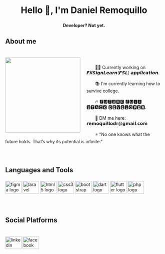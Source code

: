 <h1 align="center">Hello 👋, I'm Daniel Remoquillo</h1>

###

<h4 align="center">Developer? Not yet.</h4>

###

<h2 align="left">About me</h2>

###

<br clear="both">

<img  style="margin-right: 20px" align="left" height="240" src="https://media.tenor.com/aSaYnI7L9b0AAAAC/bocchi-the-rock-bocchi.gif"  />

###

<p align="left">	&nbsp; 	&nbsp;	&nbsp;	&nbsp;👨‍💻 Currently working on 𝙁𝙞𝙡𝙎𝙞𝙜𝙣𝙇𝙚𝙖𝙧𝙣(𝙁𝙎𝙇) 𝙖𝙥𝙥𝙡𝙞𝙘𝙖𝙩𝙞𝙤𝙣.<br><br>&nbsp; 	&nbsp;	&nbsp;	&nbsp;📚 I'm currently learning how to survive college.<br><br>&nbsp; 	&nbsp;	&nbsp;	&nbsp;🔥 🅵🆄🆃🆄🆁🅴 🅵🆄🅻🅻 🆂🆃🅰🅲🅺 🅳🅴🆅🅴🅻🅾🅿🅴🆁.<br><br>&nbsp; 	&nbsp;	&nbsp;	&nbsp;📨 DM me here: 𝗿𝗲𝗺𝗼𝗾𝘂𝗶𝗹𝗹𝗼𝗱𝗿@𝗴𝗺𝗮𝗶𝗹.𝗰𝗼𝗺<br><br>&nbsp; 	&nbsp;	&nbsp;	&nbsp;⚡ “No one knows what the future holds. That’s why its potential is infinite.”</p>

###

<br clear="both">

<h2 align="left">Languages and Tools</h2>

###

<div align="left">
  <img src="https://cdn.jsdelivr.net/gh/devicons/devicon/icons/figma/figma-original.svg" height="40" width="52" alt="figma logo"  />
  <img src="https://cdn.jsdelivr.net/gh/devicons/devicon/icons/laravel/laravel-plain.svg" height="40" width="52" alt="laravel logo"  />
  <img src="https://cdn.jsdelivr.net/gh/devicons/devicon/icons/html5/html5-original.svg" height="40" width="52" alt="html5 logo"  />
  <img src="https://cdn.jsdelivr.net/gh/devicons/devicon/icons/css3/css3-original.svg" height="40" width="52" alt="css3 logo"  />
  <img src="https://cdn.jsdelivr.net/gh/devicons/devicon/icons/bootstrap/bootstrap-original.svg" height="40" width="52" alt="bootstrap logo"  />
  <img src="https://cdn.jsdelivr.net/gh/devicons/devicon/icons/dart/dart-original.svg" height="40" width="52" alt="dart logo"  />
  <img src="https://cdn.jsdelivr.net/gh/devicons/devicon/icons/flutter/flutter-original.svg" height="40" width="52" alt="flutter logo"  />
  <img src="https://cdn.jsdelivr.net/gh/devicons/devicon/icons/php/php-original.svg" height="40" width="52" alt="php logo"  />
</div>

###

<br clear="both">

<h2 align="left">Social Platforms</h2>

###

<br clear="both">

<div align="left">
  <img src="https://raw.githubusercontent.com/maurodesouza/profile-readme-generator/master/src/assets/icons/social/linkedin/default.svg" width="52" height="40" alt="linkedin logo"  />
  <a href="https://www.facebook.com/dnl8100" target="_blank">
    <img src="https://raw.githubusercontent.com/maurodesouza/profile-readme-generator/master/src/assets/icons/social/facebook/default.svg" width="52" height="40" alt="facebook logo"  />
  </a>
</div>

###
